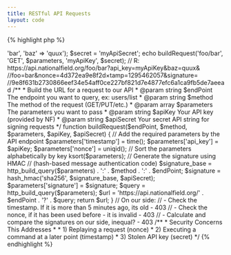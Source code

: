 ```yaml
---
title: RESTful API Requests
layout: code
---
```

{% highlight php %}
<?php

// Query the foo/bar method, just for example
$parameters = array('foo' => 'bar', 'baz' => 'quux');
$secret = 'myApiSecret';
echo  buildRequest('foo/bar', 'GET', $parameters, 'myApiKey', $secret);

// R: https://api.nationalfield.org/foo/bar?api_key=myApiKey&baz=quux&
//foo=bar&nonce=4d372ea9e8f2d&timestamp=1295462057&signature=
//9e8f631b2730866eef34e54aff0ce227bf821d7e4877efc6a1ca9fb5de7aeead


/**
 * Build the URL for a request to our API
 * @param string $endPoint The endpoint you want to query, ex: users/list
 * @param string $method The method of the request (GET/PUT/etc.)
 * @param array $parameters The parameters you want to pass
 * @param string $apiKey Your API key (provided by NF)
 * @param string $apiSecret Your secret API string for signing requests
 */
function buildRequest($endPoint, $method, $parameters, $apiKey,
    $apiSecret) {
    
    // Add the required parameters by the API endpoint
    $parameters['timestamp']    = time();
    $parameters['api_key']      = $apiKey;
    $parameters['nonce']        = uniqid();
    
    // Sort the parameters alphabetically by key
    ksort($parameters);
    
    // Generate the signature using HMAC
    // (hash-based message authentication code)
    $signature_base = http_build_query($parameters)
                    . ':' . $method . ':' . $endPoint;
    $signature = hash_hmac('sha256', $signature_base, $apiSecret);
    $parameters['signature'] = $signature;
    
    $query = http_build_query($parameters);
    
    $url = 'https://api.nationalfield.org/' . $endPoint . '?' . $query;
    
    return $url;
}

// On our side:
// - Check the timestamp. If it is more than 5 minutes ago, its old - 403
// - Check the nonce, if it has been used before - it is invalid - 403
// - Calculate and compare the signatures on our side, inequal? - 403

/**
* Security Concerns This Addresses
*
* 1) Replaying a request (nonce)
* 2) Executing a command at a later point (timestamp)
* 3) Stolen API key (secret)
*/

{% endhighlight %}
